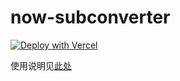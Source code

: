 # now-subconverter

[![Deploy with Vercel](https://vercel.com/button)](https://vercel.com/import/git?s=https%3A%2F%2Fgithub.com%2FZogeMung%2Fnow-subconverter)

使用说明见[此处](https://blogsue.vercel.app/#/article/4)
